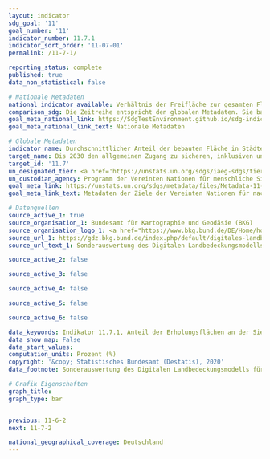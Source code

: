 ```yaml
---
layout: indicator
sdg_goal: '11'
goal_number: '11'
indicator_number: 11.7.1
indicator_sort_order: '11-07-01'
permalink: /11-7-1/

reporting_status: complete
published: true
data_non_statistical: false

# Nationale Metadaten
national_indicator_available: Verhältnis der Freifläche zur gesamten Fläche von Städten mit mehr als 100&nbsp;000 Einwohner
comparison_sdg: Die Zeitreihe entspricht den globalen Metadaten. Sie basiert auf Fernerkundungsdaten zur Bodenbedeckung. Als Einschränkung muss erwähnt werden, dass nicht sicher bestimmbar ist, welche der Gebiete öffentlich und frei zugänglich sind. Es werden daher nur potentielle öffentliche Freiräume identifiziert - so, wie es auch in den globalen Metadaten steht.
goal_meta_national_link: https://SdgTestEnvironment.github.io/sdg-indicators/public/MetaDe/11.7.1.pdf
goal_meta_national_link_text: Nationale Metadaten

# Globale Metadaten
indicator_name: Durchschnittlicher Anteil der bebauten Fläche in Städten, der für alle Personen nach Geschlecht, Alter und Menschen mit Behinderungen, als Freifläche öffentlich zugänglich ist
target_name: Bis 2030 den allgemeinen Zugang zu sicheren, inklusiven und zugänglichen Grünflächen und öffentlichen Räumen gewährleisten, insbesondere für Frauen und Kinder, ältere Menschen und Menschen mit Behinderungen
target_id: '11.7'
un_designated_tier: <a href='https://unstats.un.org/sdgs/iaeg-sdgs/tier-classification/' title='Klicken Sie hier um weitere Informationen zur UN-Tier-Klassifikation zu erhalten.'>Tier II</a>
un_custodian_agency: Programm der Vereinten Nationen für menschliche Siedlungen (UN-Habitat)
goal_meta_link: https://unstats.un.org/sdgs/metadata/files/Metadata-11-07-01.pdf
goal_meta_link_text: Metadaten der Ziele der Vereinten Nationen für nachhaltige Entwicklung

# Datenquellen
source_active_1: true
source_organisation_1: Bundesamt für Kartographie und Geodäsie (BKG)
source_organisation_logo_1: <a href="https://www.bkg.bund.de/DE/Home/home.html"><img src="https://g205sdgs.github.io/sdg-indicators/public/OrgImgDe/bkg.png" alt="Logo bkg" style="height:60px; width:148px"/></a>
source_url_1: https://gdz.bkg.bund.de/index.php/default/digitales-landbedeckungsmodell-fur-deutschland-stand-2018-lbm-de2018.html
source_url_text_1: Sonderauswertung des Digitalen Landbedeckungsmodells für Deutschland, Stand 2018 (LBM-DE2018)

source_active_2: false

source_active_3: false

source_active_4: false

source_active_5: false

source_active_6: false

data_keywords: Indikator 11.7.1, Anteil der Erholungsflächen an der Siedlungs- und Verkehrsfläche in Städten ab 100 000 Einwohner
data_show_map: False
data_start_values: 
computation_units: Prozent (%)
copyright: '&copy; Statistisches Bundesamt (Destatis), 2020'
data_footnote: Sonderauswertung des Digitalen Landbedeckungsmodells für Deutschland, Stand 2018 (LBM-DE2018).

# Grafik Eigenschaften
graph_title: 
graph_type: bar


previous: 11-6-2
next: 11-7-2

national_geographical_coverage: Deutschland
---
```


<span></span>